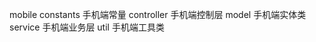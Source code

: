 mobile	    constants	        手机端常量
		    controller	        手机端控制层
		    model               手机端实体类
		    service             手机端业务层
		    util                手机端工具类
